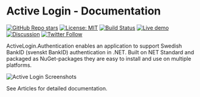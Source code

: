 <style>
@media (min-width: 768px) {
    .container.body-content {
        width: 750px;
    }
}

@media (min-width: 992px) {
    .container.body-content {
        width: 970px;
    }
}

@media (min-width: 1200px) {
    .container.body-content {
        width: 1170px;
    }
}
</style>

# Active Login - Documentation

[![GitHub Repo stars](https://img.shields.io/github/stars/ActiveLogin/ActiveLogin.Authentication?style=social)](https://github.com/ActiveLogin/ActiveLogin.Authentication/)
[![License: MIT](https://img.shields.io/badge/License-MIT-orange.svg)](https://opensource.org/licenses/MIT)
[![Build Status](https://github.com/ActiveLogin/ActiveLogin.Authentication/actions/workflows/build.yml/badge.svg)](https://github.com/ActiveLogin/ActiveLogin.Authentication/actions/workflows/build.yml)
[![Live demo](https://img.shields.io/static/v1?label=Demo&message=Live%20demo&color=008bc3)](https://demo.activelogin.net/)
[![Discussion](https://img.shields.io/github/discussions/ActiveLogin/ActiveLogin.Authentication)](https://github.com/ActiveLogin/ActiveLogin.Authentication/discussions)
[![Twitter Follow](https://img.shields.io/badge/Twitter-@ActiveLoginSE-blue.svg?logo=twitter)](https://twitter.com/ActiveLoginSE)


ActiveLogin.Authentication enables an application to support Swedish BankID (svenskt BankID) authentication in .NET. Built on NET Standard and packaged as NuGet-packages they are easy to install and use on multiple platforms.

![Active Login Screenshots](https://alresourcesprod.blob.core.windows.net/docsassets/active-login-screenshots.png)

See Articles for detailed documentation.
